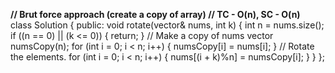 **// Brut force approach (create a copy of array)
// TC - O(n),  SC - O(n)**
​
​
class Solution {
public:
void rotate(vector<int>& nums, int k)
{
int n = nums.size();
if ((n == 0) || (k <= 0))
{
return;
}
// Make a copy of nums
vector<int> numsCopy(n);
for (int i = 0; i < n; i++)
{
numsCopy[i] = nums[i];
}
// Rotate the elements.
for (int i = 0; i < n; i++)
{
nums[(i + k)%n] = numsCopy[i];
}
}
};
​
​
​